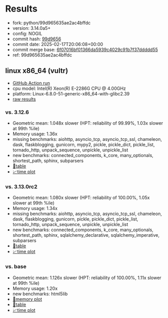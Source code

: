 # Results

- fork: python/99d965635ae2ac4bffdc
- version: 3.14.0a5+
- config: NOGIL
- commit hash: [99d9656](https://github.com/python/cpython/commit/99d9656)
- commit date: 2025-02-17T20:06:08+00:00
- commit merge base: [6f07016bf01366da5939c4029c91b7f37ddddd55](https://github.com/python/cpython/commit/6f07016bf01366da5939c4029c91b7f37ddddd55)
- ref: 99d965635ae2ac4bffdc

## linux x86_64 (vultr)

- [GitHub Action run](https://github.com/facebookexperimental/free-threading-benchmarking/actions/runs/13380695240)
- cpu model: Intel(R) Xeon(R) E-2286G CPU @ 4.00GHz
- platform: Linux-6.8.0-51-generic-x86_64-with-glibc2.39
- [raw results](bm-20250217-vultr-x86_64-python-99d965635ae2ac4bffdc-3.14.0a5%2B-99d9656.json)

### vs. 3.12.6

- Geometric mean: 1.048x slower (HPT: reliability of 99.99%, 1.03x slower at 99th %ile)
- Memory usage: 1.36x
- missing benchmarks: aiohttp, asyncio_tcp, asyncio_tcp_ssl, chameleon, dask, flaskblogging, gunicorn, mypy2, pickle, pickle_dict, pickle_list, tornado_http, unpack_sequence, unpickle, unpickle_list
- new benchmarks: connected_components, k_core, many_optionals, shortest_path, sphinx, subparsers
- [📄table](bm-20250217-vultr-x86_64-python-99d965635ae2ac4bffdc-3.14.0a5%2B-99d9656-vs-3.12.6.md)
- [📈time plot](bm-20250217-vultr-x86_64-python-99d965635ae2ac4bffdc-3.14.0a5%2B-99d9656-vs-3.12.6.svg)

### vs. 3.13.0rc2

- Geometric mean: 1.080x slower (HPT: reliability of 100.00%, 1.05x slower at 99th %ile)
- Memory usage: 1.34x
- missing benchmarks: aiohttp, asyncio_tcp, asyncio_tcp_ssl, chameleon, dask, flaskblogging, gunicorn, pickle, pickle_dict, pickle_list, tornado_http, unpack_sequence, unpickle, unpickle_list
- new benchmarks: connected_components, k_core, many_optionals, shortest_path, sphinx, sqlalchemy_declarative, sqlalchemy_imperative, subparsers
- [📄table](bm-20250217-vultr-x86_64-python-99d965635ae2ac4bffdc-3.14.0a5%2B-99d9656-vs-3.13.0rc2.md)
- [📈time plot](bm-20250217-vultr-x86_64-python-99d965635ae2ac4bffdc-3.14.0a5%2B-99d9656-vs-3.13.0rc2.svg)

### vs. base

- Geometric mean: 1.126x slower (HPT: reliability of 100.00%, 1.11x slower at 99th %ile)
- Memory usage: 1.20x
- new benchmarks: html5lib
- [🧠memory plot](bm-20250217-vultr-x86_64-python-99d965635ae2ac4bffdc-3.14.0a5%2B-99d9656-vs-base-mem.svg)
- [📄table](bm-20250217-vultr-x86_64-python-99d965635ae2ac4bffdc-3.14.0a5%2B-99d9656-vs-base.md)
- [📈time plot](bm-20250217-vultr-x86_64-python-99d965635ae2ac4bffdc-3.14.0a5%2B-99d9656-vs-base.svg)

